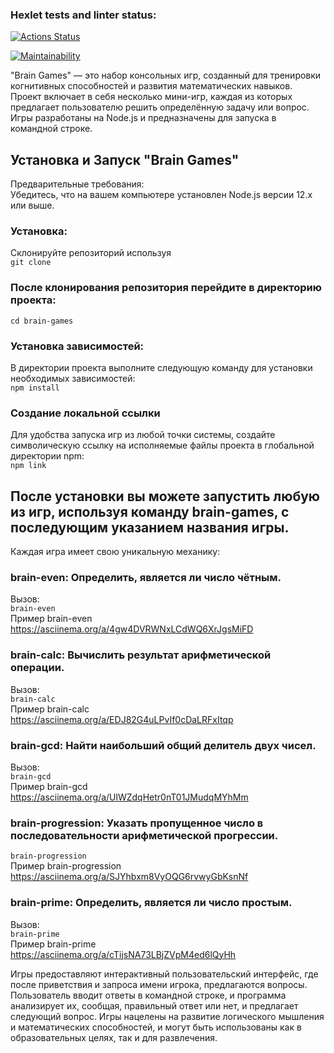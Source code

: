 ### Hexlet tests and linter status:
[![Actions Status](https://github.com/akirayamaa/frontend-project-44/actions/workflows/hexlet-check.yml/badge.svg)](https://github.com/akirayamaa/frontend-project-44/actions)

[![Maintainability](https://api.codeclimate.com/v1/badges/0c2aa2446451b897f2d8/maintainability)](https://codeclimate.com/github/akirayamaa/frontend-project-44/maintainability)

"Brain Games" — это набор консольных игр, созданный для тренировки когнитивных способностей и развития математических навыков. Проект включает в себя несколько мини-игр, каждая из которых предлагает пользователю решить определённую задачу или вопрос. Игры разработаны на Node.js и предназначены для запуска в командной строке.

## Установка и Запуск "Brain Games"  
Предварительные требования:  
Убедитесь, что на вашем компьютере установлен Node.js версии 12.x или выше.  

### Установка:  
Склонируйте репозиторий используя  
```git clone```

### После клонирования репозитория перейдите в директорию проекта:  
```cd brain-games```

### Установка зависимостей:  
В директории проекта выполните следующую команду для установки необходимых зависимостей:  
```npm install```

### Создание локальной ссылки  
Для удобства запуска игр из любой точки системы, создайте символическую ссылку на исполняемые файлы проекта в глобальной директории npm:  
```npm link```

## После установки вы можете запустить любую из игр, используя команду brain-games, с последующим указанием названия игры.  

Каждая игра имеет свою уникальную механику:  

### brain-even: Определить, является ли число чётным.  
Вызов:  
```brain-even```  
Пример brain-even  
https://asciinema.org/a/4gw4DVRWNxLCdWQ6XrJgsMiFD  

### brain-calc: Вычислить результат арифметической операции.  
Вызов:  
```brain-calc```  
Пример brain-calc  
https://asciinema.org/a/EDJ82G4uLPvIf0cDaLRFxItqp  

### brain-gcd: Найти наибольший общий делитель двух чисел.  
Вызов:  
```brain-gcd```  
Пример brain-gcd  
https://asciinema.org/a/UlWZdqHetr0nT01JMudqMYhMm  

### brain-progression: Указать пропущенное число в последовательности арифметической прогрессии.  
```brain-progression```  
Пример brain-progression  
https://asciinema.org/a/SJYhbxm8VyOQG6rvwyGbKsnNf  

### brain-prime: Определить, является ли число простым.  
Вызов:  
```brain-prime```  
Пример brain-prime  
https://asciinema.org/a/cTijsNA73LBjZVpM4ed6lQyHh  

Игры предоставляют интерактивный пользовательский интерфейс, где после приветствия и запроса имени игрока, предлагаются вопросы. Пользователь вводит ответы в командной строке, и программа анализирует их, сообщая, правильный ответ или нет, и предлагает следующий вопрос. Игры нацелены на развитие логического мышления и математических способностей, и могут быть использованы как в образовательных целях, так и для развлечения.

